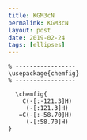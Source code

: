 ```yaml
---
title: KGM3cN
permalink: KGM3cN
layout: post
date: 2019-02-24
tags: [ellipses]
---
```


```latex% Dans le préambule
% -----------------
\usepackage{chemfig}
% -----------------

  \chemfig{
    C(-[:-121.3]H)
     (-[:121.3]H)
   =C(-[:-58.70]H)
     (-[:58.70]H)
}
```